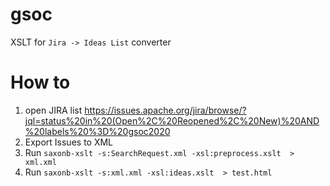 # gsoc
XSLT for `Jira -> Ideas List` converter


# How to
1. open JIRA list https://issues.apache.org/jira/browse/?jql=status%20in%20(Open%2C%20Reopened%2C%20New)%20AND%20labels%20%3D%20gsoc2020
2. Export Issues to XML
3. Run `saxonb-xslt -s:SearchRequest.xml -xsl:preprocess.xslt  > xml.xml`
4. Run `saxonb-xslt -s:xml.xml -xsl:ideas.xslt  > test.html`

